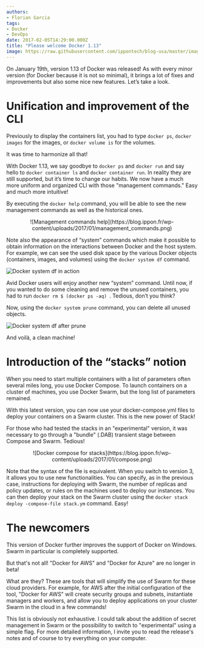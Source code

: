 ```yaml
---
authors:
- Florian Garcia
tags:
- Docker
- DevOps
date: 2017-02-05T14:29:00.000Z
title: "Please welcome Docker 1.13"
image: https://raw.githubusercontent.com/ippontech/blog-usa/master/images/2017/03/Welcome-Docker-1.13-Blog.png
---
```


On January 19th, version 1.13 of Docker was released! As with every minor version (for Docker because it is not so minimal), it brings a lot of fixes and improvements but also some nice new features. Let’s take a look.

# Unification and improvement of the CLI
Previously to display the containers list, you had to type `docker ps`, `docker images` for the images, or `docker volume is` for the volumes.

It was time to harmonize all that!

With Docker 1.13, we say goodbye to `docker ps` and `docker run` and say hello to `docker container ls` and `docker container run`. In reality they are still supported, but it’s time to change our habits. We now have a much more uniform and organized CLI with those "management commands." Easy and much more intuitive!

By executing the `docker help` command, you will be able to see the new management commands as well as the historical ones.
<p align="center">
![Management commands help](https://blog.ippon.fr/wp-content/uploads/2017/01/management_commands.png)
</p>

Note also the appearance of “system” commands which make it possible to obtain information on the interactions between Docker and the host system. For example, we can see the used disk space by the various Docker objects (containers, images, and volumes) using the `docker system df` command.

![Docker system df in action](https://blog.ippon.fr/wp-content/uploads/2017/01/df.png)

Avid Docker users will enjoy another new “system” command. Until now, if you wanted to do some cleaning and remove the unused containers, you had to run `docker rm $ (docker ps -aq) `. Tedious, don’t you think?

Now, using the `docker system prune` command, you can delete all unused objects.

![Docker system df after prune](https://blog.ippon.fr/wp-content/uploads/2017/01/prune.png)

And voilà, a clean machine!

# Introduction of the “stacks” notion
When you need to start multiple containers with a list of parameters often several miles long, you use Docker Compose. To launch containers on a cluster of machines, you use Docker Swarm, but the long list of parameters remained.

With this latest version, you can now use your docker-compose.yml files to deploy your containers on a Swarm cluster. This is the new power of Stack!

For those who had tested the stacks in an "experimental" version, it was necessary to go through a "bundle" (.DAB) transient stage between Compose and Swarm. Tedious!
<p align="center">
![Docker compose for stacks](https://blog.ippon.fr/wp-content/uploads/2017/01/compose.png)
</p>

Note that the syntax of the file is equivalent. When you switch to version 3, it allows you to use new functionalities. You can specify, as in the previous case, instructions for deploying with Swarm, the number of replicas and policy updates, or rules on the machines used to deploy our instances. You can then deploy your stack on the Swarm cluster using the `docker stack deploy -compose-file stack.ym` command. Easy!

# The newcomers
This version of Docker further improves the support of Docker on Windows. Swarm in particular is completely supported.

But that's not all! "Docker for AWS" and "Docker for Azure" are no longer in beta!

What are they? These are tools that will simplify the use of Swarm for these cloud providers. For example, for AWS after the initial configuration of the tool, "Docker for AWS" will create security groups and subnets, instantiate managers and workers, and allow you to deploy applications on your cluster Swarm in the cloud in a few commands!

This list is obviously not exhaustive. I could talk about the addition of secret management in Swarm or the possibility to switch to "experimental" using a simple flag. For more detailed information, I invite you to read the release's notes and of course to try everything on your computer.
